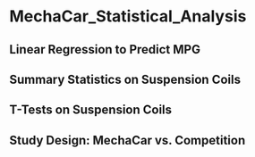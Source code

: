 # MechaCar_Statistical_Analysis
## Linear Regression to Predict MPG
## Summary Statistics on Suspension Coils
## T-Tests on Suspension Coils
## Study Design: MechaCar vs. Competition
